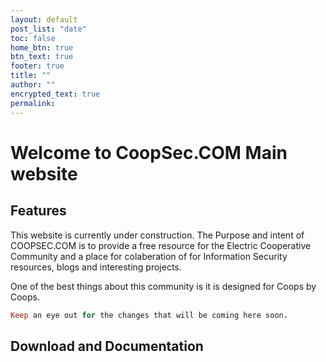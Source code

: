 ```yaml
---
layout: default
post_list: "date"
toc: false
home_btn: true
btn_text: true
footer: true
title: ""
author: ""
encrypted_text: true
permalink: 
---
```


# Welcome to CoopSec.COM Main website
##  Features
This website is currently under construction. The Purpose and intent of COOPSEC.COM is to provide a free resource for the Electric Cooperative Community and a place for colaberation of for Information Security resources, blogs and interesting projects. 

One of the best things about this community is it is designed for Coops by Coops.



```ruby
Keep an eye out for the changes that will be coming here soon.
```
## Download and Documentation
